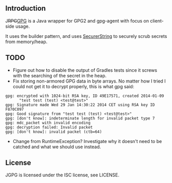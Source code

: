 Introduction
------------

J<del>RPG</del><ins>GPG</ins> is a Java wrapper for GPG2 and gpg-agent with focus on
client-side usage.

It uses the builder pattern, and uses
[SecurerString](https://github.com/simmel/SecurerString) to securely scrub
secrets from memory/heap.

TODO
----
* Figure out how to disable the output of Gradles tests since it screws with
  the searching of the secret in the heap.
* Fix storing non-armored GPG data in byte arrays. No matter how I tried I
  could not get it to decrypt properly, this is what gpg said:
```
gpg: encrypted with 1024-bit RSA key, ID 49E17571, created 2014-01-09
      "test test (test) <test@test>"
gpg: Signature made Wed 29 Jan 14:30:22 2014 CET using RSA key ID F870C097
gpg: Good signature from "test test (test) <test@test>"
gpg: [don't know]: indeterminate length for invalid packet type 7
gpg: mdc_packet with invalid encoding
gpg: decryption failed: Invalid packet
gpg: [don't know]: invalid packet (ctb=64)
```
* Change from RuntimeException? Investigate why it doesn't need to be catched and what we should use instead.

License
-------

JGPG is licensed under the ISC license, see LICENSE.
